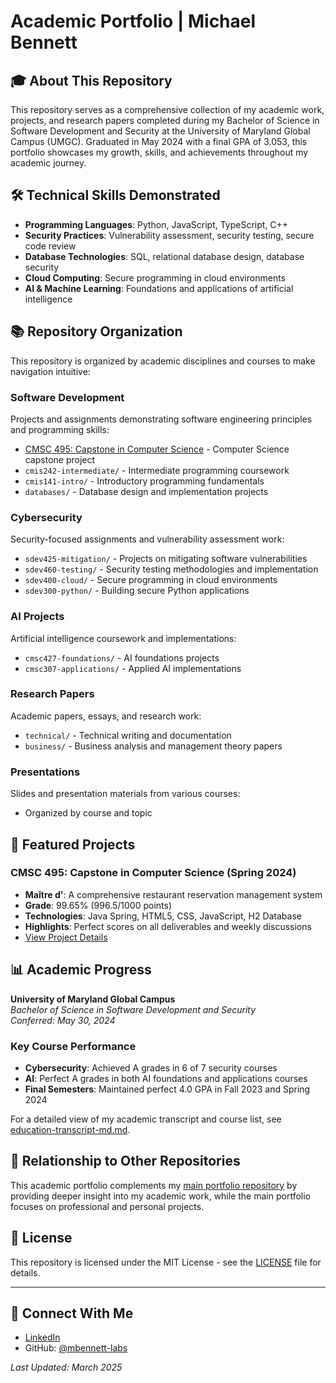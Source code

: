 # Academic Portfolio | Michael Bennett

## 🎓 About This Repository

This repository serves as a comprehensive collection of my academic work, projects, and research papers completed during my Bachelor of Science in Software Development and Security at the University of Maryland Global Campus (UMGC). Graduated in May 2024 with a final GPA of 3.053, this portfolio showcases my growth, skills, and achievements throughout my academic journey.

## 🛠️ Technical Skills Demonstrated

- **Programming Languages**: Python, JavaScript, TypeScript, C++
- **Security Practices**: Vulnerability assessment, security testing, secure code review
- **Database Technologies**: SQL, relational database design, database security
- **Cloud Computing**: Secure programming in cloud environments
- **AI & Machine Learning**: Foundations and applications of artificial intelligence

## 📚 Repository Organization

This repository is organized by academic disciplines and courses to make navigation intuitive:

### Software Development
Projects and assignments demonstrating software engineering principles and programming skills:
- [CMSC 495: Capstone in Computer Science](./software-development/cmsc495-capstone/) - Computer Science capstone project
- `cmis242-intermediate/` - Intermediate programming coursework
- `cmis141-intro/` - Introductory programming fundamentals
- `databases/` - Database design and implementation projects

### Cybersecurity
Security-focused assignments and vulnerability assessment work:
- `sdev425-mitigation/` - Projects on mitigating software vulnerabilities
- `sdev460-testing/` - Security testing methodologies and implementation
- `sdev400-cloud/` - Secure programming in cloud environments
- `sdev300-python/` - Building secure Python applications

### AI Projects
Artificial intelligence coursework and implementations:
- `cmsc427-foundations/` - AI foundations projects
- `cmsc307-applications/` - Applied AI implementations

### Research Papers
Academic papers, essays, and research work:
- `technical/` - Technical writing and documentation
- `business/` - Business analysis and management theory papers

### Presentations
Slides and presentation materials from various courses:
- Organized by course and topic

## 🌟 Featured Projects

### CMSC 495: Capstone in Computer Science (Spring 2024)
- **Maître d'**: A comprehensive restaurant reservation management system
- **Grade**: 99.65% (996.5/1000 points)
- **Technologies**: Java Spring, HTML5, CSS, JavaScript, H2 Database
- **Highlights**: Perfect scores on all deliverables and weekly discussions
- [View Project Details](./software-development/cmsc495-capstone/)

## 📊 Academic Progress

**University of Maryland Global Campus**  
*Bachelor of Science in Software Development and Security*  
*Conferred: May 30, 2024*

### Key Course Performance
- **Cybersecurity**: Achieved A grades in 6 of 7 security courses
- **AI**: Perfect A grades in both AI foundations and applications courses
- **Final Semesters**: Maintained perfect 4.0 GPA in Fall 2023 and Spring 2024

For a detailed view of my academic transcript and course list, see [education-transcript-md.md](./education-transcript-md.md).

## 🔄 Relationship to Other Repositories

This academic portfolio complements my [main portfolio repository](https://github.com/mbennett-labs/michael-bennett-portfolio) by providing deeper insight into my academic work, while the main portfolio focuses on professional and personal projects.

## 📝 License

This repository is licensed under the MIT License - see the [LICENSE](LICENSE) file for details.

---

## 🤝 Connect With Me
- [LinkedIn](https://www.linkedin.com/in/michael-bennett-a29a93103/)
- GitHub: [@mbennett-labs](https://github.com/mbennett-labs)

*Last Updated: March 2025*
